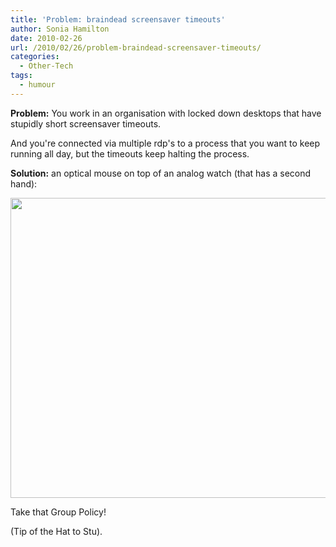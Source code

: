 ```yaml
---
title: 'Problem: braindead screensaver timeouts'
author: Sonia Hamilton
date: 2010-02-26
url: /2010/02/26/problem-braindead-screensaver-timeouts/
categories:
  - Other-Tech
tags:
  - humour
---
```

**Problem:** You work in an organisation with locked down desktops that have stupidly short screensaver timeouts. 

<!--more-->

And you're connected via multiple rdp's to a process that you want to keep running all day, but the timeouts keep halting the process.

**Solution:** an optical mouse on top of an analog watch (that has a second hand):

[<img class="aligncenter size-full wp-image-658" title="Mouse on jar" src="http://blog.snowfrog.net/wp-content/uploads/2010/02/photo_021810_001.jpg" alt="" width="640" height="480" />][1]

Take that Group Policy!

(Tip of the Hat to Stu).

 [1]: http://blog.snowfrog.net/wp-content/uploads/2010/02/photo_021810_001.jpg
